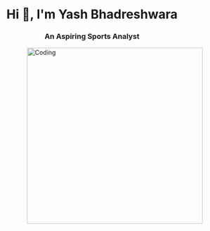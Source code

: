 <h1 align="center">Hi 👋, I'm Yash Bhadreshwara</h1>
<h3 align="center">An Aspiring Sports Analyst</h3>

<img align="right" alt="Coding" width="400" src="https://substackcdn.com/image/fetch/f_auto,q_auto:good,fl_progressive:steep/https%3A%2F%2Fbucketeer-e05bbc84-baa3-437e-9518-adb32be77984.s3.amazonaws.com%2Fpublic%2Fimages%2Ff7a74c0a-da25-4457-aa20-880dc7ac8eea_800x600.gif">
